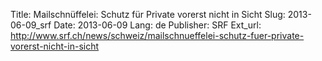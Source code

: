 Title: Mailschnüffelei: Schutz für Private vorerst nicht in Sicht
Slug: 2013-06-09_srf
Date: 2013-06-09
Lang: de
Publisher: SRF
Ext_url: http://www.srf.ch/news/schweiz/mailschnueffelei-schutz-fuer-private-vorerst-nicht-in-sicht